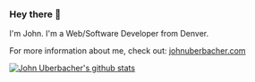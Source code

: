 ### Hey there 👋


I'm John. I'm a Web/Software Developer from Denver.

For more information about me, check out: [johnuberbacher.com](https://johnuberbacher.com/)

[![John Uberbacher's github stats](https://github-readme-stats.vercel.app/api?username=johnuberbacher)](https://github.com/johnuberbacher/github-readme-stats)

